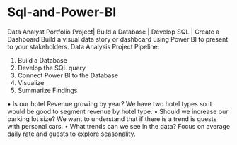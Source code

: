 # Sql-and-Power-BI

Data Analyst Portfolio Project| Build a Database | Develop SQL | Create a Dashboard
Build a visual data story or dashboard using Power BI to present to your stakeholders.
Data Analysis Project Pipeline:
1.	Build a Database
2.	Develop the SQL query
3.	Connect Power BI to the Database
4.	Visualize
5.	Summarize Findings

•	Is our hotel Revenue growing by year? 
We have two hotel types so it would be good to segment revenue by hotel type.
•	Should we increase our parking lot size?
We want to understand that if there is a trend is guests with personal cars.
•	What trends can we see in the data? 
Focus on average daily rate and guests to explore seasonality.
